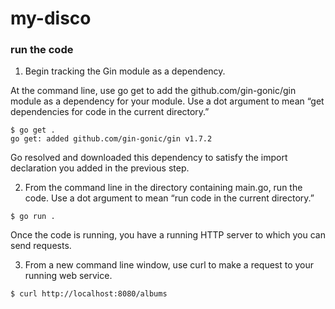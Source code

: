 # my-disco

### run the code

1. Begin tracking the Gin module as a dependency.

At the command line, use go get to add the github.com/gin-gonic/gin module as a dependency for your module. Use a dot argument to mean “get dependencies for code in the current directory.”

```
$ go get .
go get: added github.com/gin-gonic/gin v1.7.2
```

Go resolved and downloaded this dependency to satisfy the import declaration you added in the previous step.

2. From the command line in the directory containing main.go, run the code. Use a dot argument to mean “run code in the current directory.”

```
$ go run .
```

Once the code is running, you have a running HTTP server to which you can send requests.

3. From a new command line window, use curl to make a request to your running web service.

```
$ curl http://localhost:8080/albums
```